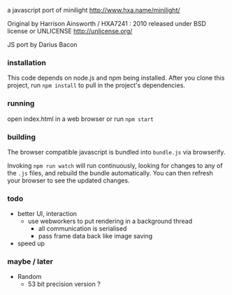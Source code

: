 a javascript port of minilight http://www.hxa.name/minilight/

Original by Harrison Ainsworth / HXA7241 : 2010
released under BSD license or UNLICENSE http://unlicense.org/

JS port by Darius Bacon


### installation
This code depends on node.js and npm being installed. After you clone this project, run `npm install` to pull in the project's dependencies.

### running
open index.html in a web browser or run `npm start`


### building
The browser compatible javascript is bundled into `bundle.js` via browserify.
 
Invoking `npm run watch` will run continuously, looking for changes to any of the `.js` files, and rebuild the bundle automatically. You can then refresh your browser to see the updated changes.


### todo
* better UI, interaction
   * use webworkers to put rendering in a background thread
      * all communication is serialised
      * pass frame data back like image saving
* speed up


### maybe / later

* Random
   * 53 bit precision version ?
